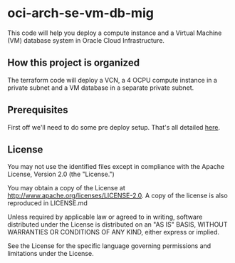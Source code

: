 # oci-arch-se-vm-db-mig

This code will help you deploy a compute instance and a Virtual Machine (VM) database system in Oracle Cloud Infrastructure.

## How this project is organized

The terraform code will deploy a VCN, a 4 OCPU compute instance in a private subnet and a VM database in a separate private subnet.


## Prerequisites

First off we'll need to do some pre deploy setup.  That's all detailed [here](https://github.com/oracle/oci-quickstart-prerequisites).

## License

You may not use the identified files except in compliance with the Apache License, Version 2.0 (the "License.")

You may obtain a copy of the License at http://www.apache.org/licenses/LICENSE-2.0. A copy of the license is also reproduced in LICENSE.md

Unless required by applicable law or agreed to in writing, software distributed under the License is distributed on an "AS IS" BASIS, WITHOUT WARRANTIES OR CONDITIONS OF ANY KIND, either express or implied.

See the License for the specific language governing permissions and limitations under the License.

